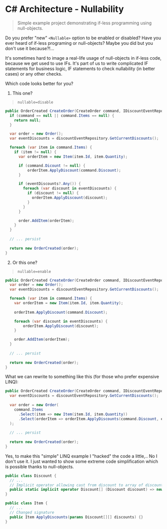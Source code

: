 # C# Architecture - Nullability
> Simple example project demonstrating if-less programming using null-objects.

Do you prefer "new" `<Nullable>` option to be enabled or disabled? Have you ever heard of if-less programing or null-objects? Maybe you did but you don't use it because?!...

It's sometimes hard to image a real-life usage of null-objects in if-less code, because we get used to use IFs. 
It's part of us to write complicated IF statements for business logic, IF statements to check nullability (in better cases) or any other checks.

Which code looks better for you?

1. This one?
  > `nullable=disable`
  ```csharp
  public OrderCreated CreateOrder(CreateOrder command, IDiscountEventRepository discountEventRepository) {
    if (command == null || command.Items == null) {
      return null;
    }

    var order = new Order();
    var eventDiscounts = discountEventRepository.GetCurrentDiscounts();

    foreach (var item in command.Items) {
      if (item != null) {
        var orderItem = new Item(item.Id, item.Quantity);

        if (command.Dicount != null) {
            orderItem.ApplyDiscount(command.Discount);
        }

        if (eventDiscounts?.Any()) {
          foreach (var discount in eventDiscounts) {
            if (discount != null) {
              orderItem.ApplyDiscount(discount);
            }
          }
        }

        order.AddItem(orderItem);
      }
    }
    
    // ... persist
    
    return new OrderCreated(order);
  }

  ```
  
  2. Or this one?
  > `nullable=enable`
  ```csharp
  public OrderCreated CreateOrder(CreateOrder command, IDiscountEventRepository discountEventRepository) {
    var order = new Order();
    var eventDiscounts = discountEventRepository.GetCurrentDiscounts();

    foreach (var item in command.Items) {
      var orderItem = new Item(item.Id, item.Quantity);
      
      orderItem.ApplyDiscount(command.Discount);

      foreach (var discount in eventDiscounts) {
          orderItem.ApplyDiscount(discount);
      }

      order.AddItem(orderItem);
    }
    
    // ... persist
    
    return new OrderCreated(order);
  }
  ```
  
  What we can rewrite to something like this (for those who prefer expensive LINQ):
  
  ```csharp
  public OrderCreated CreateOrder(CreateOrder command, IDiscountEventRepository discountEventRepository) {
    var eventDiscounts = discountEventRepository.GetCurrentDiscounts();
    
    var order = new Order(
      command.Items
        .Select(item => new Item(item.Id, item.Quantity))
        .Select(orderItem => orderItem.ApplyDiscounts(command.Discount, eventDiscounts))
    );
    
    // ... persist
    
    return new OrderCreated(order);
  }
  ```
  
  Yes, to make this "simple" LINQ example I "hacked" the code a little,.. No I don't use it. I just wanted to show some extreme code simplification which is possible thanks to null-objects.
  ```csharp
  public class Discount {
    // ...
    // Implicit operator allowing cast from discount to array of discounts.
    public static implicit operator Discount[] (Discount discount) => new[] { discount };
  }
  
  public class Item {
    // ...
    // Changed signature
    public Item ApplyDiscounts(params Discount[][] discounts) {}
  }
  ```
  
